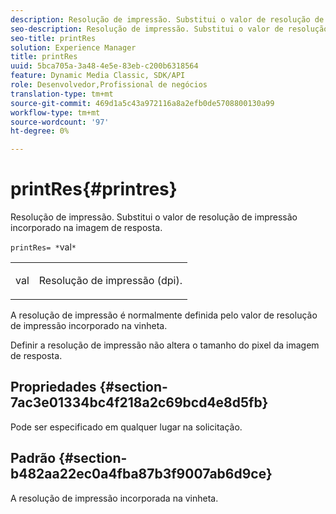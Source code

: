 ```yaml
---
description: Resolução de impressão. Substitui o valor de resolução de impressão incorporado na imagem de resposta.
seo-description: Resolução de impressão. Substitui o valor de resolução de impressão incorporado na imagem de resposta.
seo-title: printRes
solution: Experience Manager
title: printRes
uuid: 5bca705a-3a48-4e5e-83eb-c200b6318564
feature: Dynamic Media Classic, SDK/API
role: Desenvolvedor,Profissional de negócios
translation-type: tm+mt
source-git-commit: 469d1a5c43a972116a8a2efb0de5708800130a99
workflow-type: tm+mt
source-wordcount: '97'
ht-degree: 0%

---
```



# printRes{#printres}

Resolução de impressão. Substitui o valor de resolução de impressão incorporado na imagem de resposta.

`printRes= *`val`*`

<table id="simpletable_3B5576DD070547538E74D4059B3E8251"> 
 <tr class="strow"> 
  <td class="stentry"> <p><span class="varname"> val</span> </p> </td> 
  <td class="stentry"> <p>Resolução de impressão (dpi). </p></td> 
 </tr> 
</table>

A resolução de impressão é normalmente definida pelo valor de resolução de impressão incorporado na vinheta.

Definir a resolução de impressão não altera o tamanho do pixel da imagem de resposta.

## Propriedades {#section-7ac3e01334bc4f218a2c69bcd4e8d5fb}

Pode ser especificado em qualquer lugar na solicitação.

## Padrão {#section-b482aa22ec0a4fba87b3f9007ab6d9ce}

A resolução de impressão incorporada na vinheta.
